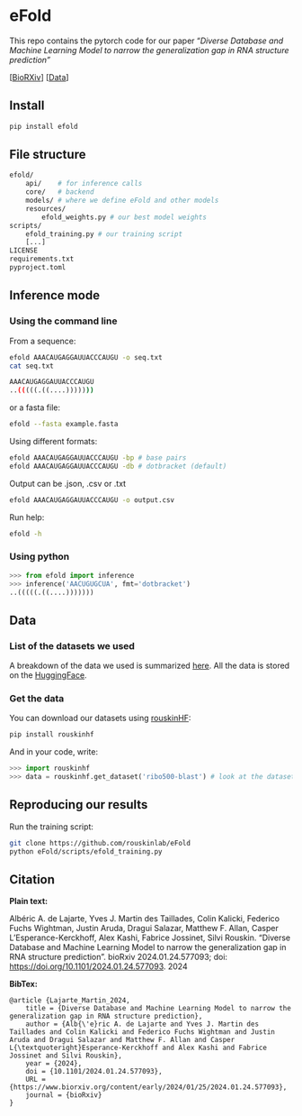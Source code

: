 # eFold

This repo contains the pytorch code for our paper “*Diverse Database and Machine Learning Model to narrow the generalization gap in RNA structure prediction”* 

[[BioRXiv](https://www.biorxiv.org/content/10.1101/2024.01.24.577093v1.full)] [[Data](https://huggingface.co/rouskinlab)]

## Install

```bash
pip install efold
```

## File structure

```bash
efold/
    api/    # for inference calls
    core/   # backend 
    models/ # where we define eFold and other models
    resources/
        efold_weights.py # our best model weights
scripts/
    efold_training.py # our training script
    [...]
LICENSE
requirements.txt
pyproject.toml
```


## Inference mode

### Using the command line

From a sequence:

```bash
efold AAACAUGAGGAUUACCCAUGU -o seq.txt
cat seq.txt

AAACAUGAGGAUUACCCAUGU
..(((((.((....)))))))
```

or a fasta file:

```bash
efold --fasta example.fasta
```

Using different formats:
```bash
efold AAACAUGAGGAUUACCCAUGU -bp # base pairs
efold AAACAUGAGGAUUACCCAUGU -db # dotbracket (default)
```

Output can be .json, .csv or .txt
```bash
efold AAACAUGAGGAUUACCCAUGU -o output.csv
```

Run help:
```bash
efold -h
```

### Using python

```python
>>> from efold import inference
>>> inference('AACUGUGCUA', fmt='dotbracket')
..(((((.((....)))))))
```


## Data

### List of the datasets we used

A breakdown of the data we used is summarized [here](https://github.com/rouskinlab/efold_data). All the data is stored on the [HuggingFace](https://huggingface.co/rouskinlab). 

### Get the data

You can download our datasets using [rouskinHF](https://github.com/rouskinlab/rouskinhf):

```bash
pip install rouskinhf
```

And in your code, write:

```python
>>> import rouskinhf
>>> data = rouskinhf.get_dataset('ribo500-blast') # look at the dataset names on huggingface
```



## Reproducing our results

Run the training script:

```bash
git clone https://github.com/rouskinlab/eFold
python eFold/scripts/efold_training.py
```

## Citation

**Plain text:**

Albéric A. de Lajarte, Yves J. Martin des Taillades, Colin Kalicki, Federico Fuchs Wightman, Justin Aruda, Dragui Salazar, Matthew F. Allan, Casper L’Esperance-Kerckhoff, Alex Kashi, Fabrice Jossinet, Silvi Rouskin. “Diverse Database and Machine Learning Model to narrow the generalization gap in RNA structure prediction”. bioRxiv 2024.01.24.577093; doi: https://doi.org/10.1101/2024.01.24.577093. 2024

**BibTex:**

```
@article {Lajarte_Martin_2024,
	title = {Diverse Database and Machine Learning Model to narrow the generalization gap in RNA structure prediction},
	author = {Alb{\'e}ric A. de Lajarte and Yves J. Martin des Taillades and Colin Kalicki and Federico Fuchs Wightman and Justin Aruda and Dragui Salazar and Matthew F. Allan and Casper L{\textquoteright}Esperance-Kerckhoff and Alex Kashi and Fabrice Jossinet and Silvi Rouskin},
	year = {2024},
	doi = {10.1101/2024.01.24.577093},
	URL = {https://www.biorxiv.org/content/early/2024/01/25/2024.01.24.577093},
	journal = {bioRxiv}
}

```
